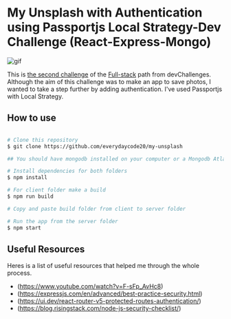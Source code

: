 # My Unsplash with Authentication using Passportjs Local Strategy-Dev Challenge (React-Express-Mongo)

![gif](https://res.cloudinary.com/dzsr3ncf1/image/upload/v1622857634/gif_unsplash_nyyzsa.gif)

This is [the second challenge](https://devchallenges.io/challenges/rYyhwJAxMfES5jNQ9YsP) of the [Full-stack](https://devchallenges.io/paths/full-stack-developer) path from devChallenges. Although the aim of this challenge was to make an app to save photos, I wanted to take a step further by adding authentication. I've used Passportjs with Local Strategy.

## How to use

```bash

# Clone this repository
$ git clone https://github.com/everydaycode20/my-unsplash

## You should have mongodb installed on your computer or a Mongodb Atlas account

# Install dependencies for both folders
$ npm install

# For client folder make a build
$ npm run build

# Copy and paste build folder from client to server folder

# Run the app from the server folder
$ npm start
```

## Useful Resources

Heres is a list of useful resources that helped me through the whole process.

* (https://www.youtube.com/watch?v=F-sFp_AvHc8)
* (https://expressjs.com/en/advanced/best-practice-security.html)
* (https://ui.dev/react-router-v5-protected-routes-authentication/)
* (https://blog.risingstack.com/node-js-security-checklist/)
